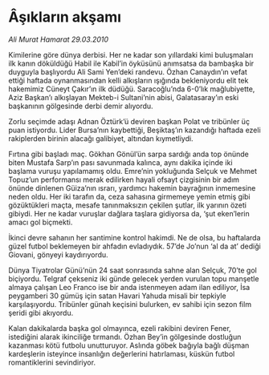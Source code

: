 # Âşıkların akşamı

*Ali Murat Hamarat 29.03.2010*

<div class="yazi"><p>Kimilerine göre dünya derbisi. Her ne kadar son yıllardaki kimi buluşmaları ilk kanın döküldüğü Habil ile Kabil’in öyküsünü anımsatsa da bambaşka bir duyguyla başlıyordu Ali Sami Yen’deki randevu. Özhan Canaydın’ın vefat ettiği haftada oynanmasından kelli alkışların ışığında bekleniyordu elit tek hakemimiz Cüneyt Çakır’ın ilk düdüğü. Saracoğlu’nda 6-0’lık mağlubiyette, Aziz Başkan’ı alkışlayan Mekteb-i Sultani’nin abisi, Galatasaray’ın eski başkanının gölgesinde derbi demir alıyordu.</p>
<p>Zorlu seçimde adaşı Adnan Öztürk’ü deviren başkan Polat ve tribünler üç puan istiyordu. Lider Bursa’nın kaybettiği, Beşiktaş’ın kazandığı haftada ezeli rakiplerden birinin alacağı galibiyet, altından kıymetliydi.</p>
<p>Fırtına gibi başladı maç. Gökhan Gönül’ün sarpa sardığı anda top önünde biten Mustafa Sarp’ın pası savunmada kalınca, aynı dakika içinde iki başlama vuruşu yapılamamış oldu. Emre’nin yokluğunda Selçuk ve Mehmet Topuz’un performansı merak edilirken hayali ofsayt çizgisinin bir adım önünde dinlenen Güiza’nın ısrarı, yardımcı hakemin bayrağının inmemesine neden oldu. Her iki tarafın da, ceza sahasına girmemeye yemin etmiş gibi gözüktükleri maçta, mesafe tanınmaksızın çekilen şutlar, ilk yarının özeti gibiydi. Her ne kadar vuruşlar dağlara taşlara gidiyorsa da, ‘şut eken’lerin amacı gol biçmekti.</p>
<p>İkinci devre sahanın her santimine kontrol hakimdi. Ne de olsa, bu haftalarda güzel futbol beklemeyen bir ahfadın evladıydık. 57’de Jo’nun ‘al da at’ dediği Giovani, gönyeyi kaydırıyordu.</p>
<p>Dünya Tiyatrolar Günü’nün 24 saat sonrasında sahne alan Selçuk, 70’te gol biçiyordu. Telgraf çekseniz iki günde gelecek yerden vurulan topu manşetle almaya çalışan Leo Franco ise bir anda istenmeyen adam ilan ediliyor, İsa peygamberi 30 gümüş için satan Havari Yahuda misali bir tepkiyle karşılaşıyordu. Tribünler günah keçisini bulurken, ev sahibi için sezon film şeridi gibi akıyordu.</p>
<p>Kalan dakikalarda başka gol olmayınca, ezeli rakibini deviren Fener, istediğini alarak ikinciliğe tırmandı. Özhan Bey’in gölgesinde dostluğun kazanması kötü futbolu unutturuyor. Aslında göbek bağıyla bağlı düşman kardeşlerin isteyince insanlığın değerlerini hatırlaması, küskün futbol romantiklerini sevindiriyor.</p></div>
